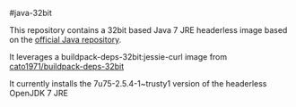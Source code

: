 #java-32bit

This repository contains a 32bit based Java 7 JRE headerless image based on the
[official Java repository](https://registry.hub.docker.com/u/library/java/).

It leverages a buildpack-deps-32bit:jessie-curl image from [cato1971/buildpack-deps-32bit](https://registry.hub.docker/u/cato1971/buildpack-deps-32bit/)

It currently installs the 7u75-2.5.4-1~trusty1 version of the headerless 
OpenJDK 7 JRE
